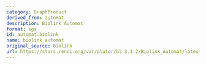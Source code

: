 ```yaml
---
category: GraphProduct
derived_from: automat
description: Biolink Automat
format: kgx
id: automat.biolink
name: biolink_automat
original_source: biolink
url: https://stars.renci.org/var/plater/bl-3.1.2/Biolink_Automat/latest/kgx_files
---
```

